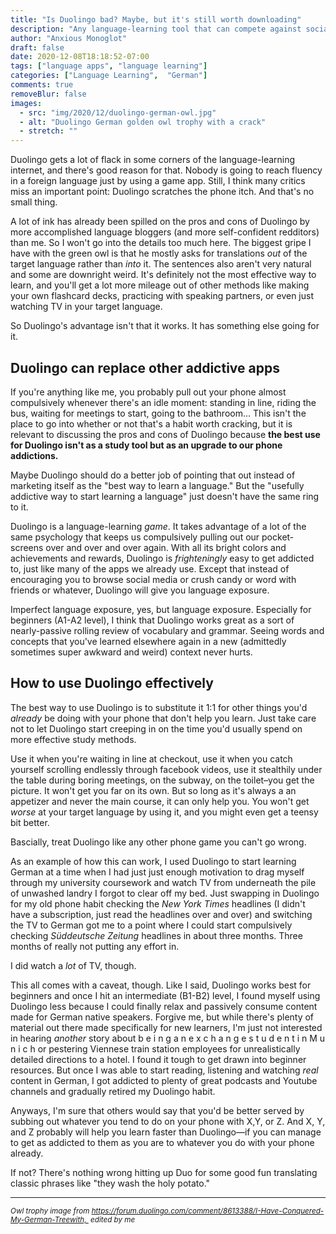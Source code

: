 ```yaml
---
title: "Is Duolingo bad? Maybe, but it's still worth downloading"
description: "Any language-learning tool that can compete against social media and mobile games for our attention is worth giving a shot"
author: "Anxious Monoglot"
draft: false
date: 2020-12-08T18:18:52-07:00
tags: ["language apps", "language learning"]
categories: ["Language Learning",  "German"]
comments: true
removeBlur: false
images:
  - src: "img/2020/12/duolingo-german-owl.jpg"
  - alt: "Duolingo German golden owl trophy with a crack"
  - stretch: ""
---
```


Duolingo gets a lot of flack in some corners of the language-learning internet, and there's good reason for that. Nobody is going to reach fluency in a foreign language just by using a game app. Still, I think many critics miss an important point: Duolingo scratches the phone itch. And that's no small thing.

<!--more-->

A lot of ink has already been spilled on the pros and cons of Duolingo by more accomplished language bloggers (and more self-confident redditors) than me. So I won't go into the details too much here. The biggest gripe I have with the green owl is that he mostly asks for translations *out* of the target language rather than *into* it. The sentences also aren't very natural and some are downright weird. It's definitely not the most effective way to learn, and you'll get a lot more mileage out of other methods like making your own flashcard decks, practicing with speaking partners, or even just watching TV in your target language.

So Duolingo's advantage isn't that it works. It has something else going for it.

## Duolingo can replace other addictive apps

If you're anything like me, you probably pull out your phone almost compulsively whenever there's an idle moment: standing in line, riding the bus, waiting for meetings to start, going to the bathroom… This isn't the place to go into whether or not that's a habit worth cracking, but it is relevant to discussing the pros and cons of Duolingo because **the best use for Duolingo isn't as a study tool but as an upgrade to our phone addictions.**

Maybe Duolingo should do a better job of pointing that out instead of marketing itself as the "best way to learn a language." But the "usefully addictive way to start learning a language" just doesn't have the same ring to it. 

Duolingo is a language-learning *game*. It takes advantage of a lot of the same psychology that keeps us compulsively pulling out our pocket-screens over and over and over again. With all its bright colors and achievements and rewards, Duolingo is *frighteningly* easy to get addicted to, just like many of the apps we already use. Except that instead of encouraging you to browse social media or crush candy or word with friends or whatever, Duolingo will give you language exposure. 

Imperfect language exposure, yes, but language exposure. Especially for beginners (A1-A2 level), I think that Duolingo works great as a sort of nearly-passive rolling review of vocabulary and grammar. Seeing words and concepts that you've learned elsewhere again in a new (admittedly sometimes super awkward and weird) context never hurts. 

## How to use Duolingo effectively

The best way to use Duolingo is to substitute it 1:1 for other things you'd *already* be doing with your phone that don't help you learn. Just take care not to let Duolingo start creeping in on the time you'd usually spend on more effective study methods. 

Use it when you're waiting in line at checkout, use it when you catch yourself scrolling endlessly through facebook videos, use it stealthily under the table during boring meetings, on the subway, on the toilet–you get the picture. It won't get you far on its own. But so long as it's always a an appetizer and never the main course, it can only help you. You won't get *worse* at your target language by using it, and you might even get a teensy bit better. 

Bascially, treat Duolingo like any other phone game you can't go wrong.

As an example of how this can work, I used Duolingo to start learning German at a time when I had just just enough motivation to drag myself through my university coursework and watch TV from underneath the pile of unwashed landry I forgot to clear off my bed. Just swapping in Duolingo for my old phone habit checking the *New York Times* headlines (I didn't have a subscription, just read the headlines over and over) and switching the TV to German got me to a point where I could start compulsively checking *Süddeutsche Zeitung* headlines in about three months. Three months of really not putting any effort in. 

I did watch a *lot* of TV, though.

This all comes with a caveat, though. Like I said, Duolingo works best for beginners and once I hit an intermediate (B1-B2) level, I found myself using Duolingo less because I could finally relax and passively consume content made for German native speakers. Forgive me, but while there's plenty of material out there made specifically for new learners, I'm just not interested in hearing *another* story about b e i n g   a n   e x c h a n g e   s t u d e n t   i n   M u n i c h  or pestering Viennese train station employees for unrealistically detailed directions to a hotel. I found it tough to get drawn into beginner resources. But once I was able to start reading, listening and watching *real* content in German, I got addicted to plenty of great podcasts and Youtube channels and gradually retired my Duolingo habit. 

Anyways, I'm sure that others would say that you'd be better served by subbing out whatever you tend to do on your phone with X,Y, or Z. And X, Y, and Z probably will help you learn faster than Duolingo—if you can manage to get as addicted to them as you are to whatever you do with your phone already. 

If not? There's nothing wrong hitting up Duo for some good fun translating classic phrases like "they wash the holy potato." 

---

<small>*Owl trophy image from https://forum.duolingo.com/comment/8613388/I-Have-Conquered-My-German-Treewith,  edited by me*</small>